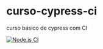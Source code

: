 # curso-cypress-ci
curso básico de cypress com CI

[![Node.js CI](https://github.com/Deamgaudencioramos/cypress-ci/actions/workflows/node.js.yml/badge.svg?branch=main)](https://github.com/Deamgaudencioramos/cypress-ci/actions/workflows/node.js.yml)
